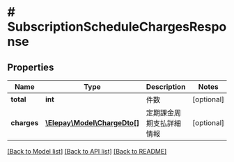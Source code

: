# # SubscriptionScheduleChargesResponse

## Properties

Name | Type | Description | Notes
------------ | ------------- | ------------- | -------------
**total** | **int** | 件数 | [optional]
**charges** | [**\Elepay\Model\ChargeDto[]**](ChargeDto.md) | 定期課金周期支払詳細情報 | [optional]

[[Back to Model list]](../../README.md#models) [[Back to API list]](../../README.md#endpoints) [[Back to README]](../../README.md)
